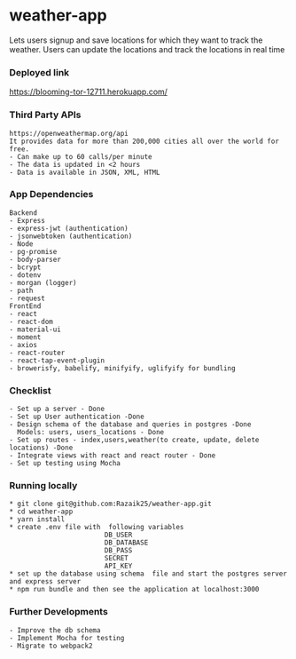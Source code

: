 # weather-app

Lets users signup and save locations for which they want to track the weather.
Users can update the locations and track the locations in real time

### Deployed link
https://blooming-tor-12711.herokuapp.com/

### Third Party APIs

```
https://openweathermap.org/api
It provides data for more than 200,000 cities all over the world for free. 
- Can make up to 60 calls/per minute
- The data is updated in <2 hours
- Data is available in JSON, XML, HTML
```
### App Dependencies

```
Backend 
- Express 
- express-jwt (authentication)
- jsonwebtoken (authentication)
- Node 
- pg-promise
- body-parser
- bcrypt
- dotenv
- morgan (logger)
- path
- request
FrontEnd 
- react 
- react-dom 
- material-ui
- moment 
- axios 
- react-router
- react-tap-event-plugin
- browerisfy, babelify, minifyify, uglifyify for bundling 
```
 
### Checklist 

```
- Set up a server - Done
- Set up User authentication -Done
- Design schema of the database and queries in postgres -Done
  Models: users, users_locations - Done
- Set up routes - index,users,weather(to create, update, delete locations) -Done
- Integrate views with react and react router - Done
- Set up testing using Mocha
```

### Running locally

```
* git clone git@github.com:Razaik25/weather-app.git
* cd weather-app
* yarn install 
* create .env file with  following variables
                        DB_USER
                        DB_DATABASE
                        DB_PASS
                        SECRET
                        API_KEY
* set up the database using schema  file and start the postgres server and express server
* npm run bundle and then see the application at localhost:3000
```

### Further Developments

```
- Improve the db schema
- Implement Mocha for testing 
- Migrate to webpack2 
```


